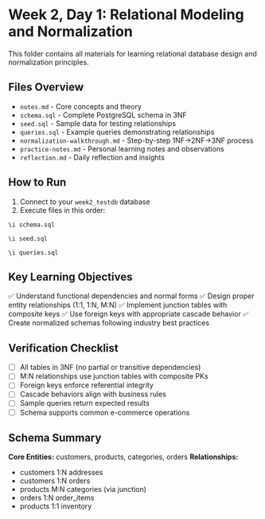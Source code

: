 # Week 2, Day 1: Relational Modeling and Normalization

This folder contains all materials for learning relational database design and normalization principles.

## Files Overview

- `notes.md` - Core concepts and theory
- `schema.sql` - Complete PostgreSQL schema in 3NF
- `seed.sql` - Sample data for testing relationships
- `queries.sql` - Example queries demonstrating relationships
- `normalization-walkthrough.md` - Step-by-step 1NF→2NF→3NF process
- `practice-notes.md` - Personal learning notes and observations
- `reflection.md` - Daily reflection and insights

## How to Run

1. Connect to your `week2_testdb` database
2. Execute files in this order:

```
\i schema.sql

\i seed.sql

\i queries.sql
```
## Key Learning Objectives

✅ Understand functional dependencies and normal forms
✅ Design proper entity relationships (1:1, 1:N, M:N)
✅ Implement junction tables with composite keys
✅ Use foreign keys with appropriate cascade behavior
✅ Create normalized schemas following industry best practices

## Verification Checklist

- [ ] All tables in 3NF (no partial or transitive dependencies)
- [ ] M:N relationships use junction tables with composite PKs
- [ ] Foreign keys enforce referential integrity
- [ ] Cascade behaviors align with business rules
- [ ] Sample queries return expected results
- [ ] Schema supports common e-commerce operations

## Schema Summary

**Core Entities:** customers, products, categories, orders
**Relationships:** 
- customers 1:N addresses
- customers 1:N orders  
- products M:N categories (via junction)
- orders 1:N order_items
- products 1:1 inventory
